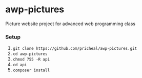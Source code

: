 # awp-pictures
Picture website project for advanced web programming class

### Setup
1. `git clone https://github.com/pricheal/awp-pictures.git`
2. `cd awp-pictures`
3. `chmod 755 -R api`
4. `cd api`
5. `composer install`
